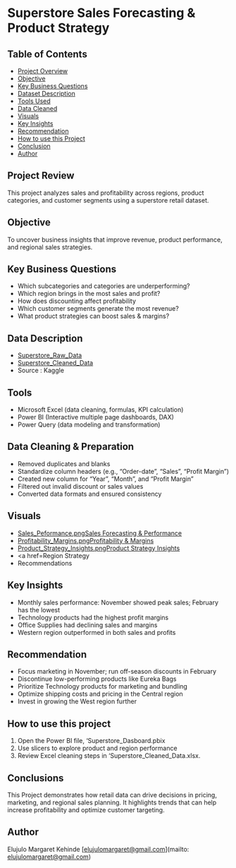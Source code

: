 # Superstore Sales Forecasting & Product Strategy

## Table of Contents

- [Project Overview](#project-overview)
- [Objective](#objective)
- [Key Business Questions](#key-business-questions)
- [Dataset Description](#dataset-description)
- [Tools Used](#tools-used)
- [Data Cleaned](#data-cleaned)
- [Visuals](#visuals)
- [Key Insights](#key-insights)
- [Recommendation](#recommendation)
- [How to use this Project](#how-to-use-this-project)
- [Conclusion](#conclusion)
- [Author](#author)

## Project Review
This project analyzes sales and profitability across regions, product categories, and customer segments using a superstore retail dataset.

## Objective
To uncover business insights that improve revenue, product performance, and regional sales strategies.

## Key Business Questions
-	Which subcategories and categories are underperforming?
-	Which region brings in the most sales and profit?
-	How does discounting affect profitability
-	Which customer segments generate the most revenue?
-	What product strategies can boost sales & margins?

## Data Description
-	<a href=https://github.com/Maggy317/Retail---Superstore-Sales-Forecasting/blob/main/>Superstore_Raw_Data</a>
- <a href=https://github.com/Maggy317/Retail---Superstore-Sales-Forecasting/blob/main/>Superstore_Cleaned_Data</a>
- Source : Kaggle
## Tools
-	Microsoft Excel (data cleaning, formulas, KPI calculation)
-	Power BI (Interactive multiple page dashboards, DAX)
-	Power Query (data modeling and transformation)

## Data Cleaning & Preparation
-	Removed duplicates and blanks
-	Standardize column headers (e.g., “Order-date”, “Sales”, “Profit Margin”)
-	Created new column for “Year”, “Month”, and “Profit Margin”
-	Filtered out invalid discount or sales values
-	Converted data formats and ensured consistency

## Visuals
-	<a href=https://github.com/Maggy317/Retail---Superstore-Sales-Forecasting/blob/main/Superstore_Dashboard.png/>Sales_Peformance.pngSales Forecasting & Performance</a>
-	<a href=https://github.com/Maggy317/Retail---Superstore-Sales-Forecasting/blob/main/Superstore_Dashboard.png/>Profitability_Margins.pngProfitability & Margins</a>
-	<a href=https://github.com/Maggy317/Retail---Superstore-Sales-Forecasting/blob/main/Superstore_Dashboard.png/>Product_Strategy_Insights.pngProduct Strategy Insights</a>
-	<a href=Region Strategy
- Recommendations

## Key Insights
-	Monthly sales performance: November showed peak sales; February has the lowest
-	Technology products had the highest profit margins
-	Office Supplies had declining sales and margins
-	Western region outperformed in both sales and profits

## Recommendation
-	Focus marketing in November; run off-season discounts in February
-	Discontinue low-performing products like Eureka Bags
-	Prioritize Technology products for marketing and bundling
-	Optimize shipping costs and pricing in the Central region
-	Invest in growing the West region further

## How to use this project
1.	Open the Power BI file, ‘Superstore_Dasboard.pbix
2.	Use slicers to explore product and region performance
3.	Review Excel cleaning steps in ‘Superstore_Cleaned_Data.xlsx.

## Conclusions 
This Project demonstrates how retail data can drive decisions in pricing, marketing, and regional sales planning. It highlights trends that can help increase profitability and optimize customer targeting.

## Author
Elujulo Margaret Kehinde
[elujulomargaret@gmail.com](mailto: elujulomargaret@gmail.com)



